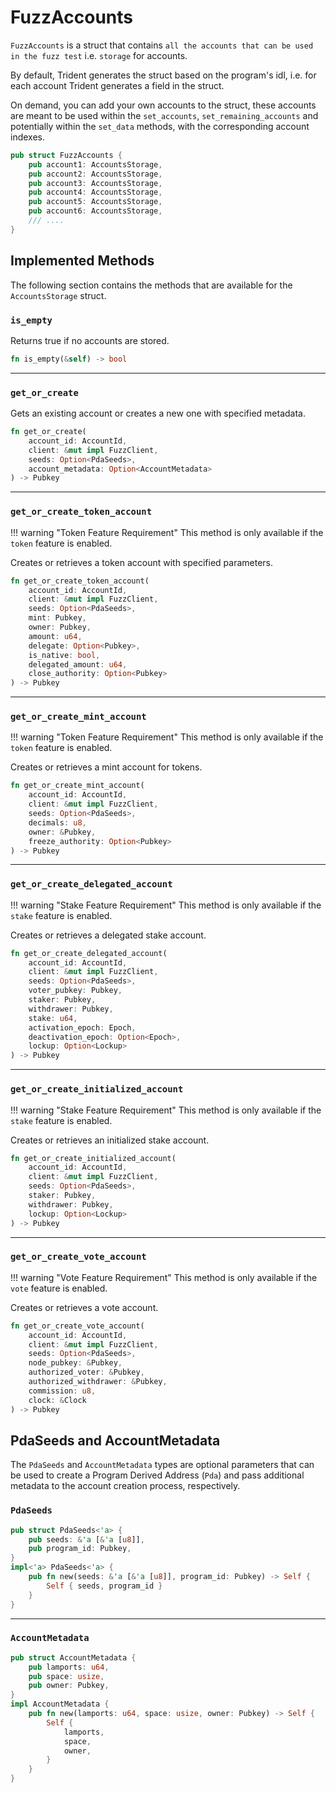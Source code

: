 # FuzzAccounts

`FuzzAccounts` is a struct that contains `all the accounts that can be used in the fuzz test` i.e. `storage` for accounts.

By default, Trident generates the struct based on the program's idl, i.e. for each account Trident generates a field in the struct.

On demand, you can add your own accounts to the struct, these accounts are meant to be used within the `set_accounts`, `set_remaining_accounts` and potentially within the `set_data` methods, with the corresponding account indexes.


```rust
pub struct FuzzAccounts {
    pub account1: AccountsStorage,
    pub account2: AccountsStorage,
    pub account3: AccountsStorage,
    pub account4: AccountsStorage,
    pub account5: AccountsStorage,
    pub account6: AccountsStorage,
    /// ....
}
```
## Implemented Methods

The following section contains the methods that are available for the `AccountsStorage` struct.


### `is_empty`

Returns true if no accounts are stored.
```rust
fn is_empty(&self) -> bool
```

---

### `get_or_create`

Gets an existing account or creates a new one with specified metadata.
```rust
fn get_or_create(
    account_id: AccountId,
    client: &mut impl FuzzClient,
    seeds: Option<PdaSeeds>,
    account_metadata: Option<AccountMetadata>
) -> Pubkey
```

---

### `get_or_create_token_account`

!!! warning "Token Feature Requirement"
    This method is only available if the `token` feature is enabled.

Creates or retrieves a token account with specified parameters.
```rust
fn get_or_create_token_account(
    account_id: AccountId,
    client: &mut impl FuzzClient,
    seeds: Option<PdaSeeds>,
    mint: Pubkey,
    owner: Pubkey,
    amount: u64,
    delegate: Option<Pubkey>,
    is_native: bool,
    delegated_amount: u64,
    close_authority: Option<Pubkey>
) -> Pubkey
```

---

### `get_or_create_mint_account`

!!! warning "Token Feature Requirement"
    This method is only available if the `token` feature is enabled.

Creates or retrieves a mint account for tokens.
```rust
fn get_or_create_mint_account(
    account_id: AccountId,
    client: &mut impl FuzzClient,
    seeds: Option<PdaSeeds>,
    decimals: u8,
    owner: &Pubkey,
    freeze_authority: Option<Pubkey>
) -> Pubkey
```

---

### `get_or_create_delegated_account`

!!! warning "Stake Feature Requirement"
    This method is only available if the `stake` feature is enabled.

Creates or retrieves a delegated stake account.
```rust
fn get_or_create_delegated_account(
    account_id: AccountId,
    client: &mut impl FuzzClient,
    seeds: Option<PdaSeeds>,
    voter_pubkey: Pubkey,
    staker: Pubkey,
    withdrawer: Pubkey,
    stake: u64,
    activation_epoch: Epoch,
    deactivation_epoch: Option<Epoch>,
    lockup: Option<Lockup>
) -> Pubkey
```

---

### `get_or_create_initialized_account`

!!! warning "Stake Feature Requirement"
    This method is only available if the `stake` feature is enabled.

Creates or retrieves an initialized stake account.
```rust
fn get_or_create_initialized_account(
    account_id: AccountId,
    client: &mut impl FuzzClient,
    seeds: Option<PdaSeeds>,
    staker: Pubkey,
    withdrawer: Pubkey,
    lockup: Option<Lockup>
) -> Pubkey
```

---

### `get_or_create_vote_account`

!!! warning "Vote Feature Requirement"
    This method is only available if the `vote` feature is enabled.

Creates or retrieves a vote account.
```rust
fn get_or_create_vote_account(
    account_id: AccountId,
    client: &mut impl FuzzClient,
    seeds: Option<PdaSeeds>,
    node_pubkey: &Pubkey,
    authorized_voter: &Pubkey,
    authorized_withdrawer: &Pubkey,
    commission: u8,
    clock: &Clock
) -> Pubkey
```


## PdaSeeds and AccountMetadata

The `PdaSeeds` and `AccountMetadata` types are optional parameters that can be used to create a Program Derived Address (`Pda`) and pass additional metadata to the account creation process, respectively.

### `PdaSeeds`

```rust
pub struct PdaSeeds<'a> {
    pub seeds: &'a [&'a [u8]],
    pub program_id: Pubkey,
}
impl<'a> PdaSeeds<'a> {
    pub fn new(seeds: &'a [&'a [u8]], program_id: Pubkey) -> Self {
        Self { seeds, program_id }
    }
}
```

---

### `AccountMetadata`

```rust
pub struct AccountMetadata {
    pub lamports: u64,
    pub space: usize,
    pub owner: Pubkey,
}
impl AccountMetadata {
    pub fn new(lamports: u64, space: usize, owner: Pubkey) -> Self {
        Self {
            lamports,
            space,
            owner,
        }
    }
}
```
